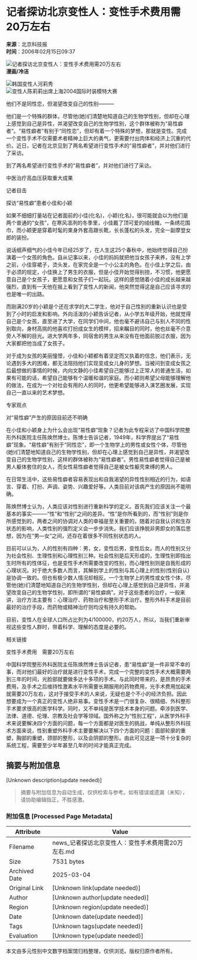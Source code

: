 # 记者探访北京变性人：变性手术费用需20万左右

**来源**：北京科技报  
**时间**：2006年02月15日09:37  

![记者探访北京变性人：变性手术费用需20万左右](http://image2.sina.com.cn/dy/s/2006-02-15/U1044P1T1D9106013F21DT20060215093740.jpg)  
**漫画/冷洁**

![韩国变性人河莉秀](http://image2.sina.com.cn/dy/s/2006-02-15/U1044P1T1D9106013F23DT20060215093740.jpg)  
![变性人陈莉莉出席上海2004国际时装模特大赛](http://image2.sina.com.cn/dy/s/2006-02-15/U1044P1T1D9106013F1394DT20060215093740.JPG)  

他们不是同性恋，但渴望改变自己的性别———

他们是一个特殊的群体，尽管他(她)们清楚地知道自己的生物学性别，但却在心理上感觉到自己是异性，并渴望改变自己的生物学性别，这个群体被称为“易性癖者”。“易性癖者”有别于“同性恋”，但却有着一个特殊的梦想，那就是变性。完成一个变性手术不仅需要术者精神上巨大的勇气，更需要付出肉体和经济上沉重的代价。近日，记者在北京见到了两名希望进行变性手术的“易性癖者”，并对他们进行了采访。

到了两名希望进行变性手术的“易性癖者”，并对他们进行了采访。

中医治疗高血压获取重大成果

记者目击

探访“易性癖”患者小佳和小颖

如果不细细打量站在记者面前的小佳(化名)，小颖(化名)，很可能就会以为他们是两个普通的“女孩”，在寒风凛冽的冬季里，小佳戴了顶可爱的绒线帽，一条绣花围巾，而小颖更是穿着时髦的束身外套高跟长靴，长长蓬松的头发，完全一副摩登女郎的装扮。

说话细声细气的小佳今年已经25岁了，在人生这25个春秋中，他始终觉得自己扮演着一个女孩的角色。自从记事以来，小佳的妈妈就把他当女孩子来养，没有上学之前，小佳穿裙子，烫头发，在家完全是一个小公主的角色。在小佳上学之后，由于必须的规定，小佳换上了男生的衣服，但是小佳开始觉得别扭，不习惯，他更愿意自己是个女孩子，更愿意和女孩子们一起玩。这样的感觉随着小佳的成长越来越强烈，直到有一天他在报上看到了变性人的新闻，他突然觉得这是自己应该寻求的也是唯一的出路。

而刚满20岁的小颖是个还在求学的大二学生，他对于自己性别的重新认识也是受到了小时的启发和影响。外向活泼的小颖告诉记者，从小学五年级开始，他就觉得自己是个女孩，直至进了大学，在同学们中间，他也毫不避讳自己与别人不同的性别取向，身材高挑的他喜欢打扮成女生的模样，招来瞩目的同时，他也丝毫不介意旁人不解的目光。进大学两年多，同宿舍的男生从来没有在他面前脱过衣服，因为大家都把他当成了女孩子。

对于成为女孩的美丽憧憬，小佳和小颖都有着坚定而又执着的信念，他们表示，无论遇到多大的困难，都无法阻挡他们实现变成女儿身的梦想。当被问到变成女孩之后最想做的事情的时候，内向文静的小佳希望自己能够过上正常人的普通生活，如果有可能的话，希望自己能够有个温暖和谐的家庭。而小颖则希望父母能够理解他的做法，在成为一个对社会有用的人的同时，他更希望能够进入演艺圈发展，实现自己一直以来的艺术梦想。

专家观点

对“易性癖”产生的原因目前还不明确

在小佳和小颖身上为什么会出现“易性癖”现象？记者为此专程采访了中国科学院整形外科医院主任陈焕然博士。陈博士告诉记者，1949年，科学界提出了“易性癖”现象。“易性癖”有别于“同性恋”，即一个生物学上的男性或女性个体，尽管他(她)们清楚地知道自己的生物学性别，但却在心理上感觉到自己是异性，并渴望改变自己的生物学性别，这样的群体被称为“易性癖者”。男性易性癖者觉得自己是被男人躯体套住的女人，而女性易性癖者觉得自己是被女性躯壳束缚的男人。

在日常生活中，这些易性癖者容易表现出和自我渴望的异性性别相近的行为，如语言、穿着、打扮、声调、姿势、兴趣爱好等。人类目前对该病产生的原因尚不能明确。

陈焕然博士认为，人类应该对性别进行重新科学的定义。首先我们应该关注一个最基本的事实———“性”和“性别”之间的差异。“性”是你所看到的，而“性别”则是你所感觉到的，两者之间的协调对人类的幸福是至关重要的。随着对自我认识和生存状态的影响，人类性别的强烈定义会一步步消失。我们应该挣脱非男即女的落后思想，因为在“男—女”之间，还存在着很多不同性别状态的人。

目前可以认为，人的性别有四种：男，女，变性后男，变性后女。而人的性别又分为社会性别、生理性别和心理性别三种。社会性别是后天形成的，生理性别即指出生时所有的性体征，也是变性手术所需要改变的性别，而心理性别则是自我形成的心理状况。对于绝大多数人而言，其解剖学上的性别与其心理上的性别(性别自认)是协调一致的。但也有极少数人情况却相反。一个生物学上的男性或女性个体，尽管他(她)们清楚地知道自己的生物学性别，但却在心理上感觉到自己是异性，并渴望改变自己的生物学性别，即所谓的“易性癖病”。对于这些患者的治疗，一般来讲，治疗方法主要有：心理治疗、药物治疗和整形手术治疗。整形外科手术是目前最好的治疗手段，而药物或精神治疗则均没有持久的帮助。

目前，变性人在全球人口所占比列为4/100000，约20万人，所以，当我们重新审视这些变性人群时，带着科学、理解的态度是必要的。

相关链接

变性手术费用　需要20万左右

中国科学院整形外科医院主任陈焕然博士告诉记者，患“易性癖”是一件非常不幸的事，而对他们最好的治疗就是进行变性手术，完成一个完整的变性手术大概需要两到三年的时间，光脸部就要做多达十多项的手术。与此同时带来的，是昂贵的手术费用，及手术之后维持性激素水平所需要长期服用的药物费用，光手术费用加起来就需要20万左右，这对于接受手术的人来说，无疑也是个不小的经济负担。因此想要成为一个真正的变性人绝非易事。变性手术是一门很复杂、很精细、外科整形手术要求很高的医学科学。同时，又不单纯是医学技术本身的问题。牵涉到医学、法律、道德、伦理、宗教及社会学等领域。国外称之为“性别工程”，从医学外科手术来说要解决四个方面的问题，每一个方面都是对医生的挑战，单纯从整形外科技术方面来说，性别重塑外科手术主要要解决以下四个方面的问题：面部轮廓的重塑，胸部的重塑，颈部的整形，以及会阴部的整形。由此可见这是一项十分复杂的系统工程，需要至少半年甚至几年的时间才能真正完成。
<!-- tcd_original_link https://news.sina.com.cn/s/2006-02-15/09379106013.shtml -->


## 摘要与附加信息

<!-- tcd_abstract -->
[Unknown description(update needed)]
<!-- tcd_abstract_end -->

> 摘要与附加信息为自动生成，仅供检索与参考。如有错误或遗漏（未知），请协助编辑指正，不胜感激。

### 附加信息 [Processed Page Metadata]

| Attribute       | Value                                  |
|-----------------|----------------------------------------|
| Filename        | news_记者探访北京变性人：变性手术费用需20万左右.md                             |
| Size            | 7531 bytes                           |
| Archived Date   | 2025-03-04                             |
| Original Link   | [Unknown link(update needed)]                       |
| Author          | [Unknown author(update needed)]                               |
| Region          | [Unknown region(update needed)]                               |
| Date            | [Unknown date(update needed)]                                 |
| Tags            | [Unknown tags(update needed)]                                 |
| Evaluation            | [Unknown type(update needed)]                                 |
<!-- tcd_table_end -->

本文由多元性别中文数字档案馆归档整理，仅供浏览。版权归原作者所有。
